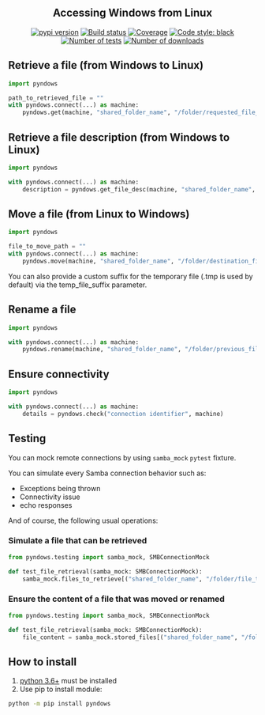 <h2 align="center">Accessing Windows from Linux</h2>

<p align="center">
<a href="https://pypi.org/project/pyndows/"><img alt="pypi version" src="https://img.shields.io/pypi/v/pyndows"></a>
<a href="https://travis-ci.org/Colin-b/pyndows"><img alt="Build status" src="https://api.travis-ci.org/Colin-b/pyndows.svg?branch=master"></a>
<a href="https://travis-ci.org/Colin-b/pyndows"><img alt="Coverage" src="https://img.shields.io/badge/coverage-100%25-brightgreen"></a>
<a href="https://github.com/psf/black"><img alt="Code style: black" src="https://img.shields.io/badge/code%20style-black-000000.svg"></a>
<a href="https://travis-ci.org/Colin-b/pyndows"><img alt="Number of tests" src="https://img.shields.io/badge/tests-23 passed-blue"></a>
<a href="https://pypi.org/project/pyndows/"><img alt="Number of downloads" src="https://img.shields.io/pypi/dm/pyndows"></a>
</p>

## Retrieve a file (from Windows to Linux)
```python
import pyndows

path_to_retrieved_file = ""
with pyndows.connect(...) as machine:
    pyndows.get(machine, "shared_folder_name", "/folder/requested_file_name", path_to_retrieved_file)
```

## Retrieve a file description (from Windows to Linux)
```python
import pyndows

with pyndows.connect(...) as machine:
    description = pyndows.get_file_desc(machine, "shared_folder_name", "/folder/requested_file_name")
```

## Move a file (from Linux to Windows)
```python
import pyndows

file_to_move_path = ""
with pyndows.connect(...) as machine:
    pyndows.move(machine, "shared_folder_name", "/folder/destination_file_name", file_to_move_path)
```

You can also provide a custom suffix for the temporary file (.tmp is used by default) via the temp_file_suffix parameter.

## Rename a file
```python
import pyndows

with pyndows.connect(...) as machine:
    pyndows.rename(machine, "shared_folder_name", "/folder/previous_file_name", "/folder/new_file_name")
```

## Ensure connectivity
```python
import pyndows

with pyndows.connect(...) as machine:
    details = pyndows.check("connection identifier", machine)
```

## Testing

You can mock remote connections by using `samba_mock` `pytest` fixture.

You can simulate every Samba connection behavior such as:
* Exceptions being thrown
* Connectivity issue
* echo responses

And of course, the following usual operations:

### Simulate a file that can be retrieved
```python
from pyndows.testing import samba_mock, SMBConnectionMock

def test_file_retrieval(samba_mock: SMBConnectionMock):
    samba_mock.files_to_retrieve[("shared_folder_name", "/folder/file_to_retrieve")] = "File content of path to a file"
```

### Ensure the content of a file that was moved or renamed
```python
from pyndows.testing import samba_mock, SMBConnectionMock

def test_file_retrieval(samba_mock: SMBConnectionMock):
    file_content = samba_mock.stored_files[("shared_folder_name", "/folder/file_that_was_stored")]
```

## How to install
1. [python 3.6+](https://www.python.org/downloads/) must be installed
2. Use pip to install module:
```sh
python -m pip install pyndows
```
